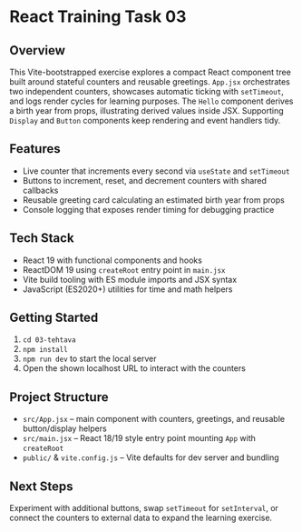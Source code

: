 # React Training Task 03

## Overview
This Vite-bootstrapped exercise explores a compact React component tree built around stateful counters and reusable greetings. `App.jsx` orchestrates two independent counters, showcases automatic ticking with `setTimeout`, and logs render cycles for learning purposes. The `Hello` component derives a birth year from props, illustrating derived values inside JSX. Supporting `Display` and `Button` components keep rendering and event handlers tidy.

## Features
- Live counter that increments every second via `useState` and `setTimeout`
- Buttons to increment, reset, and decrement counters with shared callbacks
- Reusable greeting card calculating an estimated birth year from props
- Console logging that exposes render timing for debugging practice

## Tech Stack
- React 19 with functional components and hooks
- ReactDOM 19 using `createRoot` entry point in `main.jsx`
- Vite build tooling with ES module imports and JSX syntax
- JavaScript (ES2020+) utilities for time and math helpers

## Getting Started
1. `cd 03-tehtava`
2. `npm install`
3. `npm run dev` to start the local server
4. Open the shown localhost URL to interact with the counters

## Project Structure
- `src/App.jsx` – main component with counters, greetings, and reusable button/display helpers
- `src/main.jsx` – React 18/19 style entry point mounting `App` with `createRoot`
- `public/` & `vite.config.js` – Vite defaults for dev server and bundling

## Next Steps
Experiment with additional buttons, swap `setTimeout` for `setInterval`, or connect the counters to external data to expand the learning exercise.
